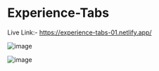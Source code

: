 ﻿# Experience-Tabs
 
 
 Live Link:- https://experience-tabs-01.netlify.app/
 
 
 
 ![image](https://user-images.githubusercontent.com/68332209/222673973-fd7e1896-bbe2-41d7-8b06-b325ad77bae8.png)


![image](https://user-images.githubusercontent.com/68332209/222674123-fca4d05a-a4d1-4459-bab2-eb396fade791.png)

